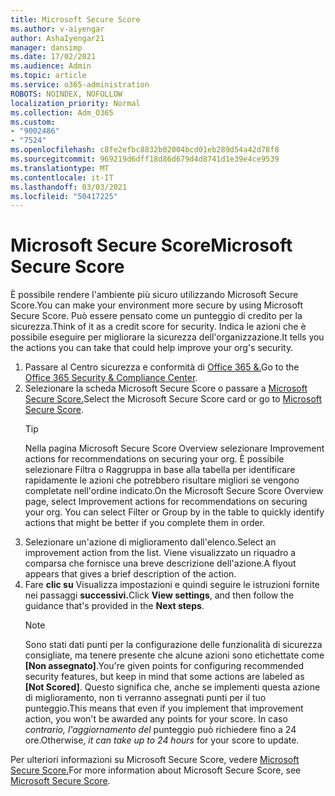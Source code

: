 ```yaml
---
title: Microsoft Secure Score
ms.author: v-aiyengar
author: AshaIyengar21
manager: dansimp
ms.date: 17/02/2021
ms.audience: Admin
ms.topic: article
ms.service: o365-administration
ROBOTS: NOINDEX, NOFOLLOW
localization_priority: Normal
ms.collection: Adm_O365
ms.custom:
- "9002486"
- "7524"
ms.openlocfilehash: c8fe2efbc8832b02004bcd01eb289d54a42d78f8
ms.sourcegitcommit: 969219d6dff18d86d679d4d8741d1e39e4ce9539
ms.translationtype: MT
ms.contentlocale: it-IT
ms.lasthandoff: 03/03/2021
ms.locfileid: "50417225"
---
```

# <a name="microsoft-secure-score"></a><span data-ttu-id="96f46-102">Microsoft Secure Score</span><span class="sxs-lookup"><span data-stu-id="96f46-102">Microsoft Secure Score</span></span>

<span data-ttu-id="96f46-103">È possibile rendere l'ambiente più sicuro utilizzando Microsoft Secure Score.</span><span class="sxs-lookup"><span data-stu-id="96f46-103">You can make your environment more secure by using Microsoft Secure Score.</span></span> <span data-ttu-id="96f46-104">Può essere pensato come un punteggio di credito per la sicurezza.</span><span class="sxs-lookup"><span data-stu-id="96f46-104">Think of it as a credit score for security.</span></span> <span data-ttu-id="96f46-105">Indica le azioni che è possibile eseguire per migliorare la sicurezza dell'organizzazione.</span><span class="sxs-lookup"><span data-stu-id="96f46-105">It tells you the actions you can take that could help improve your org's security.</span></span>

1. <span data-ttu-id="96f46-106">Passare al Centro sicurezza e conformità di [Office 365 &.](https://go.microsoft.com/fwlink/p/?linkid=2077143)</span><span class="sxs-lookup"><span data-stu-id="96f46-106">Go to the [Office 365 Security & Compliance Center](https://go.microsoft.com/fwlink/p/?linkid=2077143).</span></span>
1. <span data-ttu-id="96f46-107">Selezionare la scheda Microsoft Secure Score o passare a [Microsoft Secure Score.](https://go.microsoft.com/fwlink/?linkid=2099589)</span><span class="sxs-lookup"><span data-stu-id="96f46-107">Select the Microsoft Secure Score card or go to [Microsoft Secure Score](https://go.microsoft.com/fwlink/?linkid=2099589).</span></span>
    > [!TIP]
    >  <span data-ttu-id="96f46-108">Nella pagina Microsoft Secure Score Overview selezionare Improvement actions for recommendations on securing your org. È possibile selezionare Filtra o Raggruppa in base alla tabella per identificare rapidamente le azioni che potrebbero risultare migliori se vengono completate nell'ordine indicato.</span><span class="sxs-lookup"><span data-stu-id="96f46-108">On the Microsoft Secure Score Overview page, select Improvement actions for recommendations on securing your org. You can select Filter or Group by in the table to quickly identify actions that might be better if you complete them in order.</span></span>
1. <span data-ttu-id="96f46-109">Selezionare un'azione di miglioramento dall'elenco.</span><span class="sxs-lookup"><span data-stu-id="96f46-109">Select an improvement action from the list.</span></span> <span data-ttu-id="96f46-110">Viene visualizzato un riquadro a comparsa che fornisce una breve descrizione dell'azione.</span><span class="sxs-lookup"><span data-stu-id="96f46-110">A flyout appears that gives a brief description of the action.</span></span>
1. <span data-ttu-id="96f46-111">Fare **clic su** Visualizza impostazioni e quindi seguire le istruzioni fornite nei passaggi **successivi.**</span><span class="sxs-lookup"><span data-stu-id="96f46-111">Click **View settings**, and then follow the guidance that's provided in the **Next steps**.</span></span>
    > [!NOTE]
    > <span data-ttu-id="96f46-112">Sono stati dati punti per la configurazione delle funzionalità di sicurezza consigliate, ma tenere presente che alcune azioni sono etichettate come **[Non assegnato]**.</span><span class="sxs-lookup"><span data-stu-id="96f46-112">You're given points for configuring recommended security features, but keep in mind that some actions are labeled as **[Not Scored]**.</span></span> <span data-ttu-id="96f46-113">Questo significa che, anche se implementi questa azione di miglioramento, non ti verranno assegnati punti per il tuo punteggio.</span><span class="sxs-lookup"><span data-stu-id="96f46-113">This means that even if you implement that improvement action, you won't be awarded any points for your score.</span></span> <span data-ttu-id="96f46-114">In caso *contrario, l'aggiornamento del* punteggio può richiedere fino a 24 ore.</span><span class="sxs-lookup"><span data-stu-id="96f46-114">Otherwise, *it can take up to 24 hours* for your score to update.</span></span>

<span data-ttu-id="96f46-115">Per ulteriori informazioni su Microsoft Secure Score, vedere [Microsoft Secure Score.](https://go.microsoft.com/fwlink/?linkid=2103077)</span><span class="sxs-lookup"><span data-stu-id="96f46-115">For more information about Microsoft Secure Score, see [Microsoft Secure Score](https://go.microsoft.com/fwlink/?linkid=2103077).</span></span>